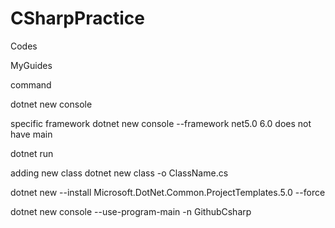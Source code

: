 # CSharpPractice
Codes


MyGuides


command

dotnet new console


specific framework
dotnet new console --framework net5.0
6.0 does not have main

dotnet run

adding new class
dotnet  new class -o ClassName.cs

dotnet new --install Microsoft.DotNet.Common.ProjectTemplates.5.0 --force

dotnet new console --use-program-main -n GithubCsharp
